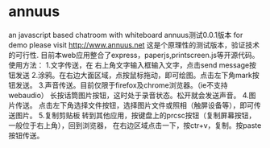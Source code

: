 # annuus
an javascript based chatroom with whiteboard
annuus测试0.0.1版本
  for demo please visit http://www.annuus.net
	这是个原理性的测试版本，验证技术的可行性.
	目前本web应用整合了express，paperjs,printscreen.js等开源代码。
	使用方法：
	1.文字传送，在	右上角文字输入框输入文字，点击send message按钮发送
	2.涂鸦。在右边大面区域，点按鼠标拖动，即可绘图。点击左下角mark按钮发送。
	3.声音传送。目前仅限于firefox及chrome浏览器。（ie不支持webaudio）
	长按话筒图片按钮，这时处于录音状态。松开就会发送声音。
	4.图片传送。
	点击左下角选择文件按钮，选择图片文件或照相（触屏设备等），即可传送图片。
	5.复制剪贴板
	转到其他应用，按键盘上的prcsc按钮（复制屏幕按钮，一般位于右上角），回到浏览器，
	在右边区域点击一下，按ctr+v，复制。按paste按钮传送。

